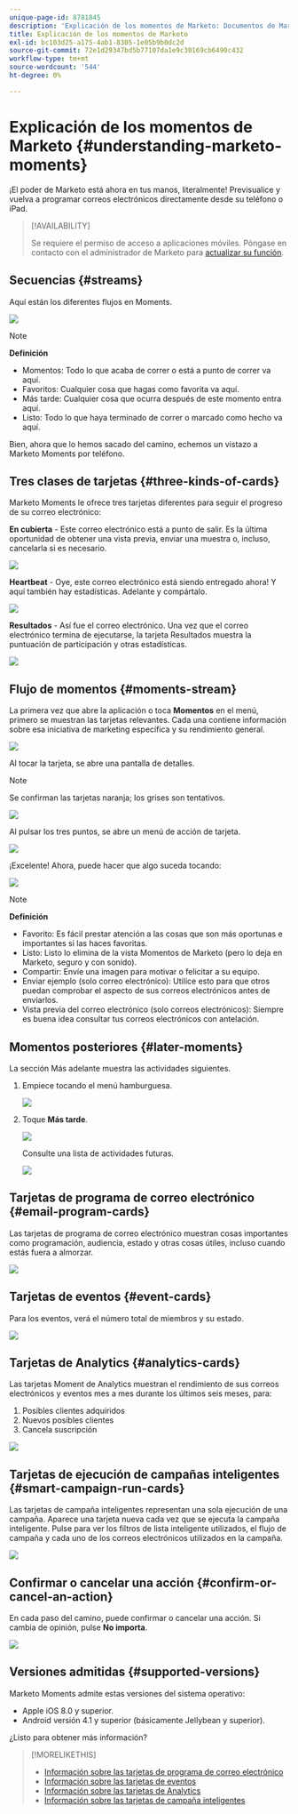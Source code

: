 ```yaml
---
unique-page-id: 8781845
description: 'Explicación de los momentos de Marketo: Documentos de Marketo: Documentación del producto'
title: Explicación de los momentos de Marketo
exl-id: bc103d25-a175-4ab1-8305-1e05b9b0dc2d
source-git-commit: 72e1d29347bd5b77107da1e9c30169cb6490c432
workflow-type: tm+mt
source-wordcount: '544'
ht-degree: 0%

---
```


# Explicación de los momentos de Marketo {#understanding-marketo-moments}

¡El poder de Marketo está ahora en tus manos, literalmente! Previsualice y vuelva a programar correos electrónicos directamente desde su teléfono o iPad.

>[!AVAILABILITY]
>
>
>Se requiere el permiso de acceso a aplicaciones móviles. Póngase en contacto con el administrador de Marketo para [actualizar su función](/help/marketo/product-docs/administration/users-and-roles/managing-user-roles-and-permissions.md).

## Secuencias {#streams}

Aquí están los diferentes flujos en Moments.

![](assets/image2015-7-15-15-3a6-3a10.png)

>[!NOTE]
>
>**Definición**
>
>* Momentos: Todo lo que acaba de correr o está a punto de correr va aquí.
>* Favoritos: Cualquier cosa que hagas como favorita va aquí.
>* Más tarde: Cualquier cosa que ocurra después de este momento entra aquí.
>* Listo: Todo lo que haya terminado de correr o marcado como hecho va aquí.


Bien, ahora que lo hemos sacado del camino, echemos un vistazo a Marketo Moments por teléfono.

## Tres clases de tarjetas {#three-kinds-of-cards}

Marketo Moments le ofrece tres tarjetas diferentes para seguir el progreso de su correo electrónico:

**En cubierta** - Este correo electrónico está a punto de salir. Es la última oportunidad de obtener una vista previa, enviar una muestra o, incluso, cancelarla si es necesario.

![](assets/image2015-7-17-11-3a25-3a48.png)

**Heartbeat** - Oye, este correo electrónico está siendo entregado ahora! Y aquí también hay estadísticas. Adelante y compártalo.

![](assets/image2015-7-17-11-3a27-3a22.png)

**Resultados** - Así fue el correo electrónico. Una vez que el correo electrónico termina de ejecutarse, la tarjeta Resultados muestra la puntuación de participación y otras estadísticas.

![](assets/image2015-7-17-11-3a43-3a28.png)

## Flujo de momentos {#moments-stream}

La primera vez que abre la aplicación o toca **Momentos** en el menú, primero se muestran las tarjetas relevantes. Cada una contiene información sobre esa iniciativa de marketing específica y su rendimiento general.

![](assets/image2015-7-15-10-3a46-3a19.png)

Al tocar la tarjeta, se abre una pantalla de detalles.

>[!NOTE]
>
>Se confirman las tarjetas naranja; los grises son tentativos.

![](assets/image2015-9-25-9-3a37-3a26.png)

Al pulsar los tres puntos, se abre un menú de acción de tarjeta.

![](assets/image2015-7-15-10-3a47-3a34.png)

¡Excelente! Ahora, puede hacer que algo suceda tocando:

![](assets/image2015-7-15-10-3a49-3a20.png)

>[!NOTE]
>
>**Definición**
>
>* Favorito: Es fácil prestar atención a las cosas que son más oportunas e importantes si las haces favoritas.
>* Listo: Listo lo elimina de la vista Momentos de Marketo (pero lo deja en Marketo, seguro y con sonido).
>* Compartir: Envíe una imagen para motivar o felicitar a su equipo.
>* Enviar ejemplo (solo correo electrónico): Utilice esto para que otros puedan comprobar el aspecto de sus correos electrónicos antes de enviarlos.
>* Vista previa del correo electrónico (solo correos electrónicos): Siempre es buena idea consultar tus correos electrónicos con antelación.


## Momentos posteriores {#later-moments}

La sección Más adelante muestra las actividades siguientes.

1. Empiece tocando el menú hamburguesa.

   ![](assets/image2015-7-15-10-3a52-3a5.png)

1. Toque **Más tarde**.

   ![](assets/image2015-7-15-10-3a54-3a47.png)

   Consulte una lista de actividades futuras.

   ![](assets/image2015-6-29-15-3a24-3a3.png)

## Tarjetas de programa de correo electrónico {#email-program-cards}

Las tarjetas de programa de correo electrónico muestran cosas importantes como programación, audiencia, estado y otras cosas útiles, incluso cuando estás fuera a almorzar.

![](assets/image2015-6-29-15-3a31-3a57.png)

## Tarjetas de eventos {#event-cards}

Para los eventos, verá el número total de miembros y su estado.

![](assets/image2015-6-29-15-3a39-3a12.png)

## Tarjetas de Analytics {#analytics-cards}

Las tarjetas Moment de Analytics muestran el rendimiento de sus correos electrónicos y eventos mes a mes durante los últimos seis meses, para:

1. Posibles clientes adquiridos
1. Nuevos posibles clientes
1. Cancela suscripción

![](assets/image2015-7-6-13-3a26-3a33.png)

## Tarjetas de ejecución de campañas inteligentes {#smart-campaign-run-cards}

Las tarjetas de campaña inteligentes representan una sola ejecución de una campaña. Aparece una tarjeta nueva cada vez que se ejecuta la campaña inteligente. Pulse para ver los filtros de lista inteligente utilizados, el flujo de campaña y cada uno de los correos electrónicos utilizados en la campaña.

![](assets/image2015-9-23-11-3a0-3a54.png)

## Confirmar o cancelar una acción {#confirm-or-cancel-an-action}

En cada paso del camino, puede confirmar o cancelar una acción. Si cambia de opinión, pulse **No importa**.

![](assets/image2015-7-14-17-3a11-3a29.png)

## Versiones admitidas  {#supported-versions}

Marketo Moments admite estas versiones del sistema operativo:

* Apple iOS 8.0 y superior.
* Android versión 4.1 y superior (básicamente Jellybean y superior).

¿Listo para obtener más información?

>[!MORELIKETHIS]
>
>* [Información sobre las tarjetas de programa de correo electrónico](/help/marketo/product-docs/core-marketo-concepts/mobile-apps/marketo-moments/understanding-moments/understanding-email-program-cards.md)
>* [Información sobre las tarjetas de eventos](/help/marketo/product-docs/core-marketo-concepts/mobile-apps/marketo-moments/understanding-moments/understanding-event-cards.md)
>* [Información sobre las tarjetas de Analytics](/help/marketo/product-docs/core-marketo-concepts/mobile-apps/marketo-moments/understanding-moments/understanding-analytics-cards.md)
>* [Información sobre las tarjetas de campaña inteligentes](/help/marketo/product-docs/core-marketo-concepts/mobile-apps/marketo-moments/understanding-moments/understanding-smart-campaign-cards.md)

